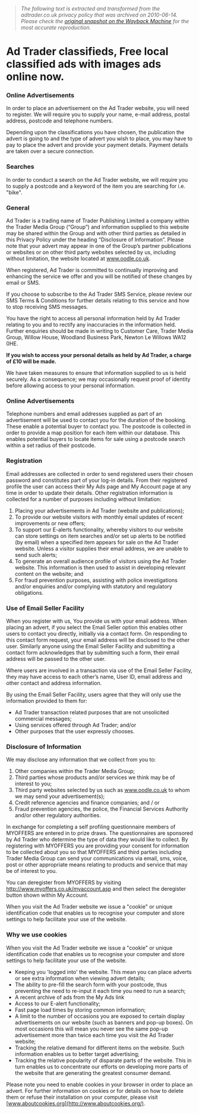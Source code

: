 > *The following text is extracted and transformed from the adtrader.co.uk privacy policy that was archived on 2010-06-14. Please check the [original snapshot on the Wayback Machine](https://web.archive.org/web/20100614095337id_/http%3A//www.adtrader.co.uk/siteinfo.php%3Fpage%3Dprivacy) for the most accurate reproduction.*

# Ad Trader classifieds, Free local classified ads with images ads online now.

### Online Advertisements

In order to place an advertisement on the Ad Trader website, you will need to register. We will require you to supply your name, e-mail address, postal address, postcode and telephone numbers. 

Depending upon the classifications you have chosen, the publication the advert is going to and the type of advert you wish to place, you may have to pay to place the advert and provide your payment details. Payment details are taken over a secure connection. 

### Searches

In order to conduct a search on the Ad Trader website, we will require you to supply a postcode and a keyword of the item you are searching for i.e. "bike". 

### General

Ad Trader is a trading name of Trader Publishing Limited a company within the Trader Media Group (“Group”) and information supplied to this website may be shared within the Group and with other third parties as detailed in this Privacy Policy under the heading “Disclosure of Information”. Please note that your advert may appear in one of the Group’s partner publications or websites or on other third party websites selected by us, including without limitation, the website located at www.oodle.co.uk. 

When registered, Ad Trader is committed to continually improving and enhancing the service we offer and you will be notified of these changes by email or SMS. 

If you choose to subscribe to the Ad Trader SMS Service, please review our SMS Terms & Conditions for further details relating to this service and how to stop receiving SMS messages. 

You have the right to access all personal information held by Ad Trader relating to you and to rectify any inaccuracies in the information held. Further enquiries should be made in writing to Customer Care, Trader Media Group, Willow House, Woodland Business Park, Newton Le Willows WA12 0HE. 

**If you wish to access your personal details as held by Ad Trader, a charge of £10 will be made.**

We have taken measures to ensure that information supplied to us is held securely. As a consequence; we may occasionally request proof of identity before allowing access to your personal information. 

### Online Advertisements

Telephone numbers and email addresses supplied as part of an advertisement will be used to contact you for the duration of the booking. These enable a potential buyer to contact you. The postcode is collected in order to provide a map position for each item within our database. This enables potential buyers to locate items for sale using a postcode search within a set radius of their postcode. 

### Registration

Email addresses are collected in order to send registered users their chosen password and constitutes part of your log-in details. From their registered profile the user can access their My Ads page and My Account page at any time in order to update their details. Other registration information is collected for a number of purposes including without limitation: 

  1. Placing your advertisements in Ad Trader (website and publications); 
  2. To provide our website visitors with monthly email updates of recent improvements or new offers; 
  3. To support our E-alerts functionality, whereby visitors to our website can store settings on item searches and/or set up alerts to be notified (by email) when a specified item appears for sale on the Ad Trader website. Unless a visitor supplies their email address, we are unable to send such alerts; 
  4. To generate an overall audience profile of visitors using the Ad Trader website. This information is then used to assist in developing relevant content on the website; and 
  5. For fraud prevention purposes, assisting with police investigations and/or enquiries and/or complying with statutory and regulatory obligations. 



### Use of Email Seller Facility

When you register with us, You provide us with your email address. When placing an advert, if you select the Email Seller option this enables other users to contact you directly, initially via a contact form. On responding to this contact form request, your email address will be disclosed to the other user. Similarly anyone using the Email Seller Facility and submitting a contact form acknowledges that by submitting such a form, their email address will be passed to the other user. 

Where users are involved in a transaction via use of the Email Seller Facility, they may have access to each other’s name, User ID, email address and other contact and address information.

By using the Email Seller Facility, users agree that they will only use the information provided to them for:

  * Ad Trader transaction related purposes that are not unsolicited commercial messages;
  * Using services offered through Ad Trader; and/or
  * Other purposes that the user expressly chooses.



### Disclosure of Information

We may disclose any information that we collect from you to:

  1. Other companies within the Trader Media Group; 
  2. Third parties whose products and/or services we think may be of interest to you; 
  3. Third party websites selected by us such as www.oodle.co.uk to whom we may send your advertisement(s); 
  4. Credit reference agencies and finance companies; and / or 
  5. Fraud prevention agencies, the police, the Financial Services Authority and/or other regulatory authorities. 



In exchange for completing a self profiling questionnaire members of MYOFFERS are entered in to prize draws. The questionnaires are sponsored by Ad Trader who determine the type of data they would like to collect. By registering with MYOFFERS you are providing your consent for information to be collected about you so that MYOFFERS and third parties including Trader Media Group can send your communications via email, sms, voice, post or other appropriate means relating to products and service that may be of interest to you. 

You can deregister from MYOFFERS by visiting <http://www.myoffers.co.uk/myaccount.asp> and then select the deregister button shown within My Account. 

When you visit the Ad Trader website we issue a "cookie" or unique identification code that enables us to recognise your computer and store settings to help facilitate your use of the website. 

### Why we use cookies

When you visit the Ad Trader website we issue a "cookie" or unique identification code that enables us to recognise your computer and store settings to help facilitate your use of the website. 

  * Keeping you 'logged into' the website. This mean you can place adverts or see extra information when viewing advert details; 
  * The ability to pre-fill the search form with your postcode, thus preventing the need to re-input it each time you need to run a search; 
  * A recent archive of ads from the My Ads link 
  * Access to our E-alert functionality; 
  * Fast page load times by storing common information; 
  * A limit to the number of occasions you are exposed to certain display advertisements on our website (such as banners and pop-up boxes). On most occasions this will mean you never see the same pop-up advertisement more than twice each time you visit the Ad Trader website; 
  * Tracking the relative demand for different items on the website. Such information enables us to better target advertising; 
  * Tracking the relative popularity of disparate parts of the website. This in turn enables us to concentrate our efforts on developing more parts of the website that are generating the greatest consumer demand. 



Please note you need to enable cookies in your browser in order to place an advert. For further information on cookies or for details on how to delete them or refuse their installation on your computer, please visit [www.aboutcookies.org](http://www.aboutcookies.org/). 
